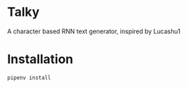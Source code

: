 # Talky
A character based RNN text generator, inspired by Lucashu1

# Installation
`pipenv install`
